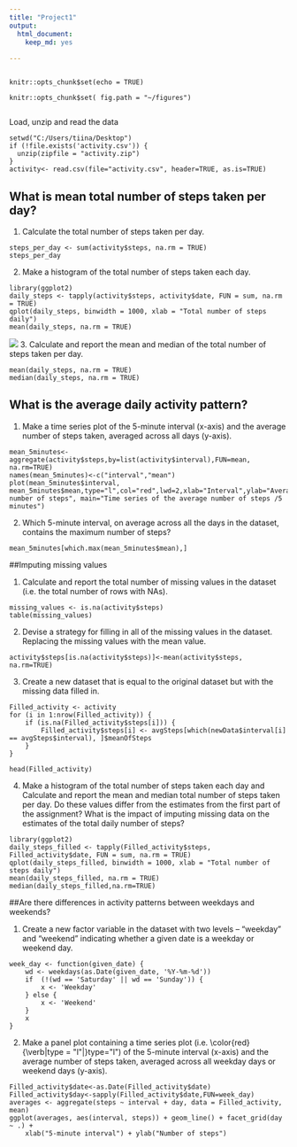 ```yaml
---
title: "Project1"
output:
  html_document: 
    keep_md: yes
  
---
```

```{r setup, include=FALSE}

knitr::opts_chunk$set(echo = TRUE)

knitr::opts_chunk$set( fig.path = "~/figures")


```

Load, unzip and read the data

```{r}
setwd("C:/Users/tiina/Desktop")
if (!file.exists('activity.csv')) {
  unzip(zipfile = "activity.zip")
}
activity<- read.csv(file="activity.csv", header=TRUE, as.is=TRUE)

```

## What is mean total number of steps taken per day?

1. Calculate the total number of steps taken per day.

```{r}
steps_per_day <- sum(activity$steps, na.rm = TRUE)
steps_per_day

```

2. Make a histogram of the total number of steps taken each day.
```{r}
library(ggplot2)
daily_steps <- tapply(activity$steps, activity$date, FUN = sum, na.rm = TRUE)
qplot(daily_steps, binwidth = 1000, xlab = "Total number of steps daily")
mean(daily_steps, na.rm = TRUE)

```
![](figures/"unnamed-chunk-1.png")
3. Calculate and report the mean and median of the total number of steps taken per day.
```{r}
mean(daily_steps, na.rm = TRUE)
median(daily_steps, na.rm = TRUE)

```
## What is the average daily activity pattern?
1. Make a time series plot of the 5-minute interval (x-axis) and the average number of steps taken, averaged across all days (y-axis).
```{r}
mean_5minutes<-aggregate(activity$steps,by=list(activity$interval),FUN=mean, na.rm=TRUE)
names(mean_5minutes)<-c("interval","mean")
plot(mean_5minutes$interval, mean_5minutes$mean,type="l",col="red",lwd=2,xlab="Interval",ylab="Average number of steps", main="Time series of the average number of steps /5 minutes")

```

2. Which 5-minute interval, on average across all the days in the dataset, contains the maximum number of steps?
```{r}
mean_5minutes[which.max(mean_5minutes$mean),]
```
##Imputing missing values
1. Calculate and report the total number of missing values in the dataset (i.e. the total number of rows with NAs).
```{r}
missing_values <- is.na(activity$steps)
table(missing_values)
```
2. Devise a strategy for filling in all of the missing values in the dataset. 
Replacing the missing values with the mean value.

```{r}
activity$steps[is.na(activity$steps)]<-mean(activity$steps, na.rm=TRUE)
```
3. Create a new dataset that is equal to the original dataset but with the missing data filled in.
```{r}
Filled_activity <- activity 
for (i in 1:nrow(Filled_activity)) {
    if (is.na(Filled_activity$steps[i])) {
        Filled_activity$steps[i] <- avgSteps[which(newData$interval[i] == avgSteps$interval), ]$meanOfSteps
    }
}

head(Filled_activity)

```
4. Make a histogram of the total number of steps taken each day and Calculate and report the mean and median total number of steps taken per day. Do these values differ from the estimates from the first part of the assignment? What is the impact of imputing missing data on the estimates of the total daily number of steps?
```{r}
library(ggplot2)
daily_steps_filled <- tapply(Filled_activity$steps, Filled_activity$date, FUN = sum, na.rm = TRUE)
qplot(daily_steps_filled, binwidth = 1000, xlab = "Total number of steps daily")
mean(daily_steps_filled, na.rm = TRUE)
median(daily_steps_filled,na.rm=TRUE)
```

##Are there differences in activity patterns between weekdays and weekends?
1. Create a new factor variable in the dataset with two levels – “weekday” and “weekend” indicating whether a given date is a weekday or weekend day.
```{r}
week_day <- function(given_date) {
    wd <- weekdays(as.Date(given_date, '%Y-%m-%d'))
    if  (!(wd == 'Saturday' || wd == 'Sunday')) {
        x <- 'Weekday'
    } else {
        x <- 'Weekend'
    }
    x
}
```
2. Make a panel plot containing a time series plot (i.e. \color{red}{\verb|type = "l"|}type="l") of the 5-minute interval (x-axis) and the average number of steps taken, averaged across all weekday days or weekend days (y-axis). 
```{r}
Filled_activity$date<-as.Date(Filled_activity$date)
Filled_activity$day<-sapply(Filled_activity$date,FUN=week_day)
averages <- aggregate(steps ~ interval + day, data = Filled_activity, mean)
ggplot(averages, aes(interval, steps)) + geom_line() + facet_grid(day ~ .) + 
    xlab("5-minute interval") + ylab("Number of steps")
```
